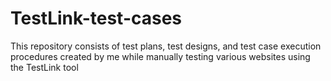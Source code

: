 # TestLink-test-cases

This repository consists of test plans, test designs, and test case execution procedures created by me while manually testing various websites using the TestLink tool
